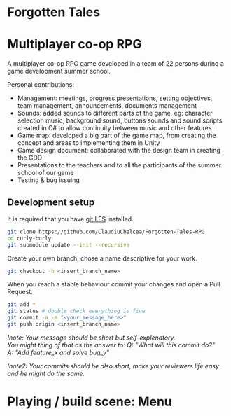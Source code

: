 # Forgotten Tales
# Multiplayer co-op RPG

A multiplayer co-op RPG game developed in a team of 22 persons during a game development summer school.

Personal contributions:
- Management: meetings, progress presentations, setting objectives, team management, announcements, documents management
- Sounds: added sounds to different parts of the game, eg: character selection music, background sound, buttons sounds and sound scripts created in C# to allow continuity between music and other features
- Game map: developed a big part of the game map, from creating the concept and areas to implementing them in Unity
- Game design document: collaborated with the design team in creating the GDD
- Presentations to the teachers and to all the participants of the summer school of our game
- Testing & bug issuing

## Development setup ##

It is required that you have [git LFS](https://git-lfs.github.com) installed.

```bash
git clone https://github.com/ClaudiuChelcea/Forgotten-Tales-RPG
cd curly-burly
git submodule update --init --recursive
```
Create your own branch, chose a name descriptive for your work.

```bash
git checkout -b <insert_branch_name>
``` 

When you reach a stable behaviour commit your changes and open a Pull Request.

```bash
git add *
git status # double check everything is fine
git commit -a -m "<your_message_here>"
git push origin <insert_branch_name>
```
_!note: Your message should be short but self-explenatory.  
You might thing of that as the answer to:
Q: "What will this commit do?"  
A: "Add feature_x and solve bug_y"_ 

_!note2: Your commits should be also short, make your reviewers life easy and he might do the same._

# Playing / build scene: Menu
